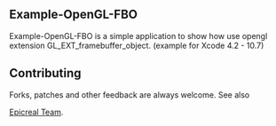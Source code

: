 Example-OpenGL-FBO
--

Example-OpenGL-FBO is a simple application to show how use opengl extension GL_EXT_framebuffer_object. (example for Xcode 4.2 - 10.7)

Contributing
------------

Forks, patches and other feedback are always welcome.
See also

[Epicreal Team](http://www.epicreal.com/mac/epicapp.htm).

